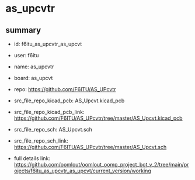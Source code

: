# as_upcvtr
 
## summary 
* id: f6itu_as_upcvtr_as_upcvt
* user: f6itu
* name: as_upcvtr
* board: as_upcvt
* repo: https://github.com/F6ITU/AS_UPcvtr
* src_file_repo_kicad_pcb: AS_Upcvt.kicad_pcb
* src_file_repo_kicad_pcb_link: https://github.com/F6ITU/AS_UPcvtr/tree/master/AS_Upcvt.kicad_pcb


* src_file_repo_sch: AS_Upcvt.sch
* src_file_repo_sch_link: https://github.com/F6ITU/AS_UPcvtr/tree/master/AS_Upcvt.sch
* full details link: https://github.com/oomlout/oomlout_oomp_project_bot_v_2/tree/main/projects/f6itu_as_upcvtr_as_upcvt/current_version/working  







